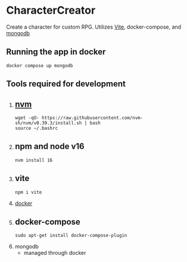 # CharacterCreator
Create a character for custom RPG. Utilizes [Vite](https://vitejs.dev/), docker-compose, and [mongodb](https://www.mongodb.com/)

## Running the app in docker
```
docker compose up mongodb
```

## Tools required for development
1. [nvm](https://github.com/nvm-sh/nvm#install--update-script)
    -
    ```
    wget -qO- https://raw.githubusercontent.com/nvm-sh/nvm/v0.39.3/install.sh | bash
    source ~/.bashrc
    ```
1. npm and node v16
    - 
    ```
    nvm install 16
    ```
2. vite
    - 
    ```
    npm i vite
    ```
3. [docker](https://docs.docker.com/engine/install/ubuntu/)
4. docker-compose
    - 
    ```
    sudo apt-get install docker-compose-plugin
    ```
5. mongodb
    - managed through docker
